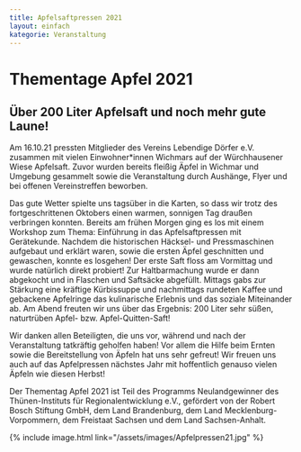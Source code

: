 ```yaml
---
title: Apfelsaftpressen 2021
layout: einfach
kategorie: Veranstaltung
---
```


# Thementage Apfel 2021

## Über 200 Liter Apfelsaft und noch mehr gute Laune!

Am 16.10.21 pressten Mitglieder des Vereins Lebendige Dörfer e.V. zusammen mit vielen Einwohner*innen Wichmars auf der Würchhausener Wiese Apfelsaft. Zuvor wurden bereits fleißig Äpfel in Wichmar und Umgebung gesammelt sowie die Veranstaltung durch Aushänge, Flyer und bei offenen Vereinstreffen beworben. 

Das gute Wetter spielte uns tagsüber in die Karten, so dass wir trotz des fortgeschrittenen Oktobers einen warmen, sonnigen Tag draußen verbringen konnten. Bereits am frühen Morgen ging es los mit einem Workshop zum Thema: Einführung in das Apfelsaftpressen mit Gerätekunde. Nachdem die historischen Häcksel- und Pressmaschinen aufgebaut und erklärt waren, sowie die ersten Äpfel geschnitten und gewaschen, konnte es losgehen! Der erste Saft floss am Vormittag und wurde natürlich direkt probiert! Zur Haltbarmachung wurde er dann abgekocht und in Flaschen und Saftsäcke abgefüllt. Mittags gabs zur Stärkung eine kräftige Kürbissuppe und nachmittags rundeten Kaffee und gebackene Apfelringe das kulinarische Erlebnis und das soziale Miteinander ab. Am Abend freuten wir uns über das Ergebnis: 200 Liter sehr süßen, naturtrüben Apfel- bzw. Apfel-Quitten-Saft! 

Wir danken allen Beteiligten, die uns vor, während und nach der Veranstaltung tatkräftig geholfen haben! Vor allem die Hilfe beim Ernten sowie die Bereitstellung von Äpfeln hat uns sehr gefreut! Wir freuen uns auch auf das Apfelpressen nächstes Jahr mit hoffentlich genauso vielen Äpfeln wie diesen Herbst!

Der Thementag Apfel 2021 ist Teil des Programms Neulandgewinner des Thünen-Instituts für Regionalentwicklung e.V., gefördert von der Robert Bosch Stiftung GmbH, dem Land Brandenburg, dem Land Mecklenburg-Vorpommern, dem Freistaat Sachsen und dem Land Sachsen-Anhalt.


{% include image.html link="/assets/images/Apfelpressen21.jpg" %}

